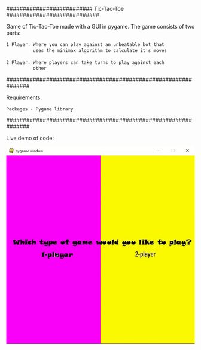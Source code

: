 ########################## Tic-Tac-Toe ############################

Game of Tic-Tac-Toe made with a GUI in pygame. The game consists
of two parts:

    1 Player: Where you can play against an unbeatable bot that 
              uses the minimax algorithm to calculate it's moves

    2 Player: Where players can take turns to play against each 
              other
                            
###############################################################

Requirements:

    Packages - Pygame library
    
###############################################################

Live demo of code:

![](tic_tac_toe.gif)
